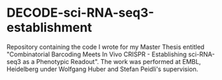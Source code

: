 # DECODE-sci-RNA-seq3-establishment
Repository containing the code I wrote for my Master Thesis entitled "Combinatorial Barcoding Meets In Vivo CRISPR - Establishing sci-RNA-seq3 as a Phenotypic Readout". The work was performed at EMBL, Heidelberg under Wolfgang Huber and Stefan Peidli's supervision.
